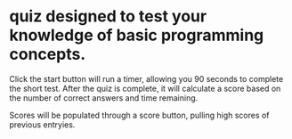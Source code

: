 # quiz designed to test your knowledge of basic programming concepts. 

Click the start button will run a timer, allowing you 90 seconds to complete the short test. After the quiz is complete, it will calculate a score based on the number of correct answers and time remaining. 

Scores will be populated through a score button, pulling high scores of previous entryies. 